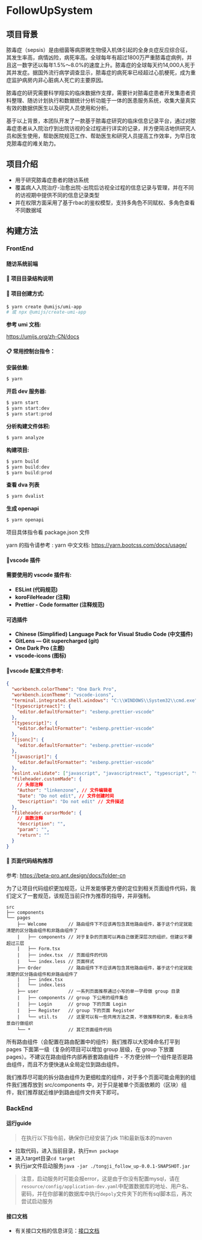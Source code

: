 # FollowUpSystem

## 项目背景
脓毒症（sepsis）是由细菌等病原微生物侵入机体引起的全身炎症反应综合征，其发生率高，病情凶险，病死率高。全球每年有超过1800万严重脓毒症病例，并且这一数字还以每年1.5%～8.0%的速度上升。脓毒症的全球每天约14,000人死于其并发症。据国外流行病学调查显示，脓毒症的病死率已经超过心肌梗死，成为重症监护病房内非心脏病人死亡的主要原因。

脓毒症的研究需要科学翔实的临床数据作支撑，需要针对脓毒症患者开发集患者资料整理、随访计划执行和数据统计分析功能于一体的医患服务系统，收集大量真实有效的数据供医生以及研究人员使用和分析。

基于以上背景，本团队开发了一款基于脓毒症研究的临床信息记录平台，通过对脓毒症患者从入院治疗到出院访视的全过程进行详实的记录，并方便简洁地供研究人员和医生使用，帮助医院规范工作、帮助医生和研究人员提高工作效率，为早日攻克脓毒症的难关助力。


## 项目介绍
 + 用于研究脓毒症患者的随访系统
 + 覆盖病人入院治疗-治愈出院-出院后访视全过程的信息记录与管理，并在不同的访视期中提供不同的信息记录类型
 + 并在权限方面采用了基于rbac的鉴权模型，支持多角色不同赋权、多角色查看不同数据域

## 构建方法

### FrontEnd
#### 随访系统前端

#### 📙 项目目录结构说明


#### 📗 项目创建方式:

```bash
$ yarn create @umijs/umi-app
# 或 npx @umijs/create-umi-app
```

**参考 umi 文档:**

https://umijs.org/zh-CN/docs

#### 📋 常用控制台指令：

**安装依赖:**

```bash
$ yarn
```

**开启 dev 服务器:**

```bash
$ yarn start
$ yarn start:dev
$ yarn start:prod
```

**分析构建文件体积:**

```bash
$ yarn analyze
```

**构建项目:**

```bash
$ yarn build
$ yarn build:dev
$ yarn build:prod
```

**查看 dva 列表**

```bash
$ yarn dvalist
```

**生成 openapi**

```bash
$ yarn openapi
```

项目具体指令看 package.json 文件

yarn 的指令请参考 : yarn 中文文档: https://yarn.bootcss.com/docs/usage/

#### 🎈vscode 插件

#### 需要使用的 vscode 插件有:

- **ESLint (代码规范)**
- **koroFileHeader (注释)**
- **Prettier - Code formatter (注释规范)**

#### 可选插件

- **Chinese (Simplified) Language Pack for Visual Studio Code (中文插件)**
- **GitLens — Git supercharged (git)**
- **One Dark Pro (主题)**
- **vscode-icons (图标)**

#### 📃vscode 配置文件参考:

```json
{
  "workbench.colorTheme": "One Dark Pro",
  "workbench.iconTheme": "vscode-icons",
  "terminal.integrated.shell.windows": "C:\\WINDOWS\\System32\\cmd.exe",
  "[typescriptreact]": {
    "editor.defaultFormatter": "esbenp.prettier-vscode"
  },
  "[typescript]": {
    "editor.defaultFormatter": "esbenp.prettier-vscode"
  },
  "[jsonc]": {
    "editor.defaultFormatter": "esbenp.prettier-vscode"
  },
  "[javascript]": {
    "editor.defaultFormatter": "esbenp.prettier-vscode"
  },
  "eslint.validate": ["javascript", "javascriptreact", "typescript", "typescriptreact"],
  "fileheader.customMade": {
    // 头部注释
    "Author": "linkenzone", // 文件编辑者
    "Date": "Do not edit", // 文件创建时间
    "Descripttion": "Do not edit" // 文件描述
  },
  "fileheader.cursorMode": {
    // 函数注释
    "description": "",
    "param": "",
    "return": ""
  }
}
```

#### 🔵 页面代码结构推荐

参考: https://beta-pro.ant.design/docs/folder-cn

为了让项目代码组织更加规范，让开发能够更方便的定位到相关页面组件代码，我们定义了一套规范，该规范当前只作为推荐的指导，并非强制。

```
src
├── components
└── pages
    ├── Welcome        // 路由组件下不应该再包含其他路由组件，基于这个约定就能清楚的区分路由组件和非路由组件了
    |   ├── components // 对于复杂的页面可以再自己做更深层次的组织，但建议不要超过三层
    |   ├── Form.tsx
    |   ├── index.tsx  // 页面组件的代码
    |   └── index.less // 页面样式
    ├── Order          // 路由组件下不应该再包含其他路由组件，基于这个约定就能清楚的区分路由组件和非路由组件了
    |   ├── index.tsx
    |   └── index.less
    ├── user           // 一系列页面推荐通过小写的单一字母做 group 目录
    |   ├── components // group 下公用的组件集合
    |   ├── Login      // group 下的页面 Login
    |   ├── Register   // group 下的页面 Register
    |   └── util.ts    // 这里可以有一些共用方法之类，不做推荐和约束，看业务场景自行做组织
    └── *              // 其它页面组件代码
```

所有路由组件（会配置在路由配置中的组件）我们推荐以大驼峰命名打平到 pages 下面第一级（复杂的项目可以增加 group 层级，在 group 下放置 pages）。不建议在路由组件内部再嵌套路由组件 - 不方便分辨一个组件是否是路由组件，而且不方便快速从全局定位到路由组件。

我们推荐尽可能的拆分路由组件为更细粒度的组件，对于多个页面可能会用到的组件我们推荐放到 src/components 中，对于只是被单个页面依赖的（区块）组件，我们推荐就近维护到路由组件文件夹下即可。


### BackEnd
#### 运行guide
> 在执行以下指令前，确保你已经安装了jdk 11和最新版本的maven
* 拉取代码，进入当前目录，执行`mvn package`
* 进入target目录`cd target`
* 执行jar文件启动服务`java -jar ./tongji_follow_up-0.0.1-SNAPSHOT.jar`
> 注意，启动服务时可能会报error，这是由于你没有配置mysql，请在`resource/config/application-dev.yaml`中配置数据库的地址、用户名、密码，并在你部署的数据库中执行`depoly`文件夹下的所有sql脚本后，再次尝试启动服务
#### 接口文档
* 有关接口文档的信息详见：[接口文档](http://27.17.30.150:20104/project/664/interface/api)
